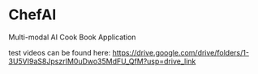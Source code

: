 # ChefAI
Multi-modal AI Cook Book Application

test videos can be found here: https://drive.google.com/drive/folders/1-3U5VI9aS8JpszrIM0uDwo35MdFU_QfM?usp=drive_link

